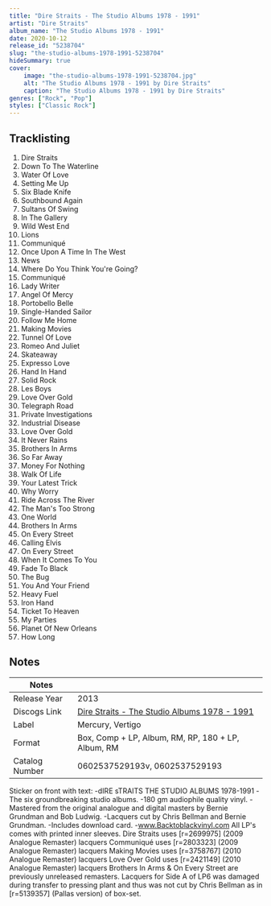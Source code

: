 ```yaml
---
title: "Dire Straits - The Studio Albums 1978 - 1991"
artist: "Dire Straits"
album_name: "The Studio Albums 1978 - 1991"
date: 2020-10-12
release_id: "5238704"
slug: "the-studio-albums-1978-1991-5238704"
hideSummary: true
cover:
    image: "the-studio-albums-1978-1991-5238704.jpg"
    alt: "The Studio Albums 1978 - 1991 by Dire Straits"
    caption: "The Studio Albums 1978 - 1991 by Dire Straits"
genres: ["Rock", "Pop"]
styles: ["Classic Rock"]
---
```

## Tracklisting
1. Dire Straits
2. Down To The Waterline
3. Water Of Love
4. Setting Me Up
5. Six Blade Knife
6. Southbound Again
7. Sultans Of Swing
8. In The Gallery
9. Wild West End
10. Lions
11. Communiqué
12. Once Upon A Time In The West
13. News
14. Where Do You Think You're Going?
15. Communiqué
16. Lady Writer
17. Angel Of Mercy
18. Portobello Belle
19. Single-Handed Sailor
20. Follow Me Home
21. Making Movies
22. Tunnel Of Love
23. Romeo And Juliet
24. Skateaway
25. Expresso Love
26. Hand In Hand
27. Solid Rock
28. Les Boys
29. Love Over Gold
30. Telegraph Road
31. Private Investigations
32. Industrial Disease
33. Love Over Gold
34. It Never Rains
35. Brothers In Arms
36. So Far Away
37. Money For Nothing
38. Walk Of Life
39. Your Latest Trick
40. Why Worry
41. Ride Across The River
42. The Man's Too Strong
43. One World
44. Brothers In Arms
45. On Every Street
46. Calling Elvis
47. On Every Street
48. When It Comes To You
49. Fade To Black
50. The Bug
51. You And Your Friend
52. Heavy Fuel
53. Iron Hand
54. Ticket To Heaven
55. My Parties
56. Planet Of New Orleans
57. How Long


## Notes
| Notes          |             |
| ---------------| ----------- |
| Release Year   | 2013 |
| Discogs Link   | [Dire Straits - The Studio Albums 1978 - 1991](https://www.discogs.com/release/5238704-Dire-Straits-The-Studio-Albums-1978-1991) |
| Label          | Mercury, Vertigo |
| Format         | Box, Comp + LP, Album, RM, RP, 180 + LP, Album, RM |
| Catalog Number | 0602537529193v, 0602537529193 |

Sticker on front with text: -dIRE sTRAITS THE STUDIO ALBUMS 1978-1991 -The six groundbreaking studio albums. -180 gm audiophile quality vinyl. -Mastered from the original analogue and digital masters by Bernie Grundman and Bob Ludwig. -Lacquers cut by Chris Bellman and Bernie Grundman. -Includes download card. -www.Backtoblackvinyl.com  All LP's comes with printed inner sleeves. Dire Straits uses [r=2699975] (2009 Analogue Remaster) lacquers Communiqué uses [r=2803323] (2009 Analogue Remaster) lacquers Making Movies uses [r=3758767] (2010 Analogue Remaster) lacquers Love Over Gold uses [r=2421149] (2010 Analogue Remaster) lacquers Brothers In Arms & On Every Street are previously unreleased remasters. Lacquers for Side A of LP6 was damaged during transfer to pressing plant and thus was not cut by Chris Bellman as in [r=5139357] (Pallas version) of box-set.
